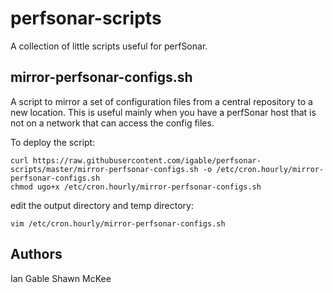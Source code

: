 perfsonar-scripts
=================

A collection of little scripts useful for perfSonar.

mirror-perfsonar-configs.sh
--------------------------
A script to mirror a set of configuration files from a central repository to a new location. This
is useful mainly when you have a perfSonar host that is not on a network that can access the config
files.

To deploy the script:

    curl https://raw.githubusercontent.com/igable/perfsonar-scripts/master/mirror-perfsonar-configs.sh -o /etc/cron.hourly/mirror-perfsonar-configs.sh
    chmod ugo+x /etc/cron.hourly/mirror-perfsonar-configs.sh

edit the output directory and temp directory:

    vim /etc/cron.hourly/mirror-perfsonar-configs.sh


Authors
---------
Ian Gable
Shawn McKee
